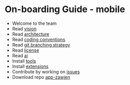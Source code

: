 # On-boarding Guide - mobile

- Welcome to the team
- Read [vision](../../welcome.md)
- Read [architecture](../../../architecture/design/hla.md)
- Read [coding conventions](../../../architecture/conventions/welcome.md)
- Read [git branching strategy](../../../process/git/welcome.md)
- Read [license](../../../process/license/welcome.md)
- Read [ai](../ai/welcome.md)
- Install [tools](../../practices/tools.md)
- Install [extensions](../../practices/extensions.md)
- Contribute by working on [issues](https://github.com/orgs/zawjen/projects/8)
- Download repo [app-zawjen](https://github.com/zawjen/app-zawjen)